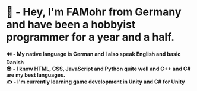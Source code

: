 <h1>👋 - Hey, I'm FAMohr from Germany and have been a hobbyist programmer for a year and a half. </h1>
<b>🔊 - My native language is German and I also speak English and basic Danish</b><br>
<b>😎 - I know HTML, CSS, JavaScript and Python quite well and C++ and C# are my best languages.</b><br>
<b>✍️ - I'm currently learning game development in Unity and C# for Unity </b>
